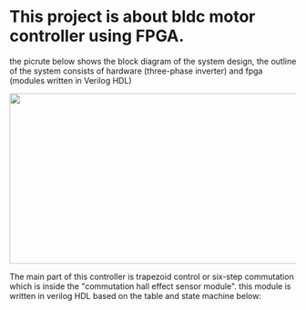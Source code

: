 # This project is about bldc motor controller using FPGA. 
the picrute below shows the block diagram of the system design, the outline of the system consists of hardware (three-phase inverter) and fpga (modules written in Verilog HDL) 

<img src="https://user-images.githubusercontent.com/49807950/174469247-d4324b46-c33f-416a-863b-4184044c8d0d.png" width=600 height=300>

The main part of this controller is trapezoid control or six-step commutation which is inside the "commutation hall effect sensor module". this module is written in verilog HDL based on the table and state machine below:


